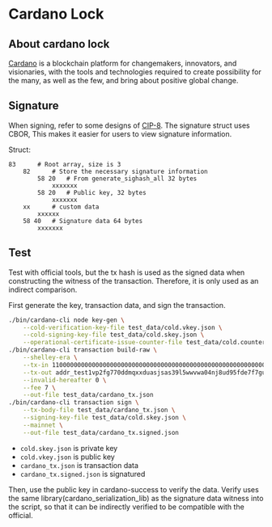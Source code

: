 # Cardano Lock

## About cardano lock
[Cardano](https://cardano.org/) is a blockchain platform for changemakers, innovators, and visionaries, with the tools and technologies required to create possibility for the many, as well as the few, and bring about positive global change.


## Signature
When signing, refer to some designs of [CIP-8](https://cips.cardano.org/cips/cip8/).
The signature struct uses CBOR, This makes it easier for users to view signature information.

Struct:
```text
83      # Root array, size is 3
    82      # Store the necessary signature information
        58 20   # From generate_sighash_all 32 bytes
            xxxxxxx
        58 20   # Public key, 32 bytes
            xxxxxxx
    xx      # custom data
        xxxxxx
    58 40   # Signature data 64 bytes
        xxxxxxx
```

## Test
Test with official tools, but the tx hash is used as the signed data when constructing the witness of the transaction. Therefore, it is only used as an indirect comparison.

First generate the key, transaction data, and sign the transaction.
```bash
./bin/cardano-cli node key-gen \
    --cold-verification-key-file test_data/cold.vkey.json \
    --cold-signing-key-file test_data/cold.skey.json \
    --operational-certificate-issue-counter-file test_data/cold.counter.json
./bin/cardano-cli transaction build-raw \
    --shelley-era \
    --tx-in 1100000000000000000000000000000000000000000000000000000000000000#0 \
    --tx-out addr_test1vp2fg770ddmqxxduasjsas39l5wwvwa04nj8ud95fde7f7guscp6v+1 \
    --invalid-hereafter 0 \
    --fee 7 \
    --out-file test_data/cardano_tx.json
./bin/cardano-cli transaction sign \
    --tx-body-file test_data/cardano_tx.json \
    --signing-key-file test_data/cold.skey.json \
    --mainnet \
    --out-file test_data/cardano_tx.signed.json
```
* ```cold.skey.json``` is private key
* ```cold.vkey.json``` is public key
* ```cardano_tx.json``` is transaction data
* ```cardano_tx.signed.json``` is signatured

Then, use the public key in cardano-success to verify the data.
Verify uses the same library(cardano_serialization_lib) as the signature data witness into the script, so that it can be indirectly verified to be compatible with the official.



